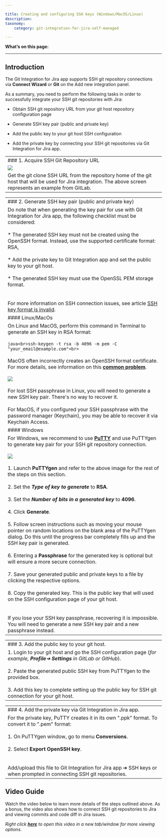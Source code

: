 ```yaml
---

title: Creating and configuring SSH keys (Windows/MacOS/Linux)
description:
taxonomy:
    category: git-integration-for-jira-self-managed

---
```

**What’s on this page:**

* * *

## Introduction

The Git Integration for Jira app supports SSH git repository connections via **Connect Wizard** or **Git** on the Add new integration panel.

As a summary, you need to perform the following tasks in order to successfully integrate your SSH git repositories with Jira:

*   Obtain SSH git repository URL from your git host repository configuration page

*   Generate SSH key pair (public and private key)

*   Add the public key to your git host SSH configuration

*   Add the private key by connecting your SSH git repositories via Git Integration for Jira app.


|     |
| --- |
| ### 1\. Acquire SSH Git Repository URL |
| ![](https://bigbrassband.atlassian.net/wiki/download/attachments/183271450/image-20220118-110313.png?version=1&modificationDate=1642504624168&cacheVersion=1&api=v2) |
| Get the git clone SSH URL from the repository home of the git host that will be used for Jira integration. The above screen represents an example from GitLab. |

|     |
| --- |
| ### 2\. Generate SSH key pair (public and private key) |
| Do note that when generating the key pair for use with Git Integration for Jira app, the following checklist must be considered:<br><br>*   The generated SSH key must not be created using the OpenSSH format. Instead, use the supported certificate format: RSA,<br>    <br>*   Add the private key to Git Integration app and set the public key to your git host.<br>    <br>*   The generated SSH key must use the OpenSSL PEM storage format.<br>    <br><br>For more information on SSH connection issues, see article [SSH key format is invalid](/wiki/spaces/GIJDC/pages/187957296/SSH+key+file+format+is+invalid). |
| #### Linux/MacOs |
| On Linux and MacOS, perform this command in Terminal to generate an SSH key in RSA format:<br><br>```java<br>ssh-keygen -t rsa -b 4096 -m pem -C "your_email@example.com"<br>```<br><br>MacOS often incorrectly creates an OpenSSH format certificate. For more details, see information on this [**common problem**](https://serverfault.com/questions/939909/ssh-keygen-does-not-create-rsa-private-key).<br><br>![](https://bigbrassband.atlassian.net/wiki/download/attachments/183271450/image-20220118-110744.png?version=1&modificationDate=1642504624174&cacheVersion=1&api=v2)<br><br>For lost SSH passphrase in Linux, you will need to generate a new SSH key pair. There's no way to recover it.<br><br>For MacOS, if you configured your SSH passphrase with the password manager (Keychain), you may be able to recover it via Keychain Access. |
| #### Windows |
| For Windows, we recommend to use [**PuTTY**](https://www.putty.org/) and use PuTTYgen to generate key pair for your SSH git repository connection.<br><br>![](https://bigbrassband.atlassian.net/wiki/download/thumbnails/183271450/puttygen-key-dlg.png%3Fversion=1&modificationDate=1642164294617&cacheVersion=1&api=v2?version=1&modificationDate=1642504624176&cacheVersion=1&api=v2&width=448&height=440)<br><br>1.  Launch **PuTTYgen** and refer to the above image for the rest of the steps on this section.<br>    <br>2.  Set the _**Type of key to generate**_ to **RSA**.<br>    <br>3.  Set the _**Number of bits in a generated key**_ to **4096**.<br>    <br>4.  Click **Generate**.<br>    <br>5.  Follow screen instructions such as moving your mouse pointer on random locations on the blank area of the PuTTYgen dialog. Do this until the progress bar completely fills up and the SSH key pair is generated.<br>    <br>6.  Entering a **Passphrase** for the generated key is optional but will ensure a more secure connection.<br>    <br>7.  Save your generated public and private keys to a file by clicking the respective options.<br>    <br>8.  Copy the generated key. This is the public key that will used on the SSH configuration page of your git host.<br>    <br><br>If you lose your SSH key passphrase, recovering it is impossible. You will need to generate a new SSH key pair and a new passphrase instead. |

|     |
| --- |
| ### 3\. Add the public key to your git host. |
| 1.  Login to your git host and go the SSH configuration page (_for example, **Profile**➜ **Settings** in GitLab or GitHub_).<br>    <br>2.  Paste the generated public SSH key from PuTTYgen to the provided box.<br>    <br>3.  Add this key to complete setting up the public key for SSH git connection for your git host. |

|     |
| --- |
| ### 4\. Add the private key via Git Integration in Jira app. |
| For the private key, PuTTY creates it in its own ".ppk" format. To convert it to ".pem" format:<br><br>1.  On PuTTYgen window, go to menu **Conversions**.<br>    <br>2.  Select **Export OpenSSH key**.<br>    <br><br>Add/upload this file to Git Integration for Jira app ➜ SSH keys or when prompted in connecting SSH git repositories. |

## Video Guide

Watch the video below to learn more details of the steps outlined above. As a bonus, the video also shows how to connect SSH git repositories to Jira and viewing commits and code diff in Jira issues. 

_Right click_ [_**here**_](https://bigbrassband.wistia.com/medias/migvqa03gw) _to open this video in a new tab/window for more viewing options._
